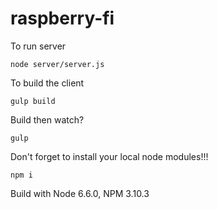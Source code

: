 # raspberry-fi

To run server
```
node server/server.js
```

To build the client
```
gulp build
```

Build then watch?
```
gulp
```

Don't forget to install your local node modules!!!
```
npm i
```

Build with Node 6.6.0, NPM 3.10.3
